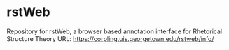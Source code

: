 # rstWeb
Repository for rstWeb, a browser based annotation interface for Rhetorical Structure Theory
URL: https://corpling.uis.georgetown.edu/rstweb/info/